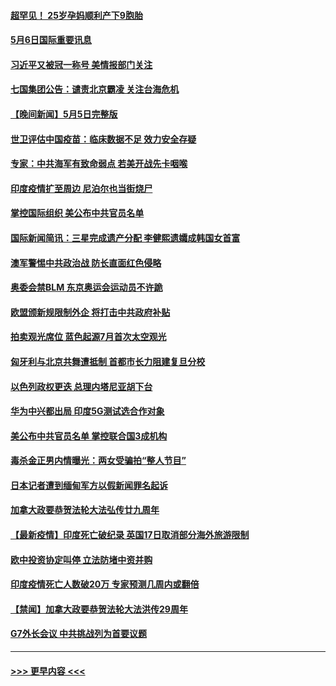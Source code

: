 #### [超罕见！ 25岁孕妈顺利产下9胞胎](../pages/prog202/a103111915.md?t=05061951) 
#### [5月6日国际重要讯息](../pages/prog202/a103111965.md?t=05061951) 
#### [习近平又被冠一称号 美情报部门关注](../pages/prog202/a103111921.md?t=05061951) 
#### [七国集团公告：谴责北京霸凌 关注台海危机](../pages/prog202/a103111840.md?t=05061951) 
#### [【晚间新闻】5月5日完整版](../pages/prog202/a103111782.md?t=05061951) 
#### [世卫评估中国疫苗：临床数据不足 效力安全存疑](../pages/prog202/a103111836.md?t=05061951) 
#### [专家：中共海军有致命弱点 若美开战先卡咽喉](../pages/prog202/a103111807.md?t=05061951) 
#### [印度疫情扩至周边 尼泊尔也当街烧尸](../pages/prog202/a103111613.md?t=05061951) 
#### [掌控国际组织 美公布中共官员名单](../pages/prog202/a103111427.md?t=05061951) 
#### [国际新闻简讯：三星完成遗产分配 李健熙遗孀成韩国女首富](../pages/prog202/a103110795.md?t=05061951) 
#### [澳军警惕中共政治战 防长直面红色侵略](../pages/prog202/a103110789.md?t=05061951) 
#### [奥委会禁BLM 东京奥运会运动员不许跪](../pages/prog202/a103111617.md?t=05061951) 
#### [欧盟颁新规限制外企 将打击中共政府补贴](../pages/prog202/a103111623.md?t=05061951) 
#### [拍卖观光席位 蓝色起源7月首次太空观光](../pages/prog202/a103111625.md?t=05061951) 
#### [匈牙利与北京共舞遭抵制 首都市长力阻建复旦分校](../pages/prog202/a103111584.md?t=05061951) 
#### [以色列政权更迭 总理内塔尼亚胡下台](../pages/prog202/a103111621.md?t=05061951) 
#### [华为中兴都出局 印度5G测试选合作对象](../pages/prog202/a103111599.md?t=05061951) 
#### [美公布中共官员名单 掌控联合国3成机构](../pages/prog202/a103111472.md?t=05061951) 
#### [毒杀金正男内情曝光：两女受骗拍“整人节目”](../pages/prog202/a103111548.md?t=05061951) 
#### [日本记者遭到缅甸军方以假新闻罪名起诉](../pages/prog202/a103111559.md?t=05061951) 
#### [加拿大政要恭贺法轮大法弘传廿九周年](../pages/prog202/a103111441.md?t=05061951) 
#### [【最新疫情】印度死亡破纪录 英国17日取消部分海外旅游限制](../pages/prog202/a103111432.md?t=05061951) 
#### [欧中投资协定叫停 立法防堵中资并购](../pages/prog202/a103111424.md?t=05061951) 
#### [印度疫情死亡人数破20万 专家预测几周内或翻倍](../pages/prog202/a103111325.md?t=05061951) 
#### [【禁闻】加拿大政要恭贺法轮大法洪传29周年](../pages/prog202/a103111416.md?t=05061951) 
#### [G7外长会议 中共挑战列为首要议题](../pages/prog202/a103111396.md?t=05061951) 

----
#### [ >>> 更早内容 <<< ](../indexes/prog202-earlier.md)
